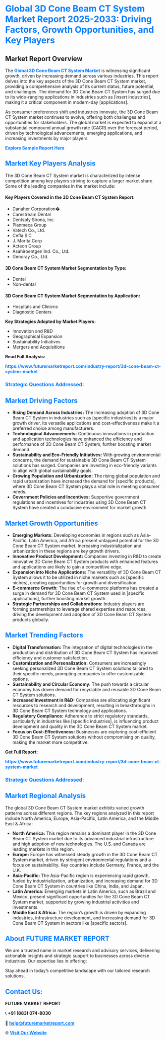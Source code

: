 <h1 style="color: #007BFF;">Global 3D Cone Beam CT System Market Report 2025-2033: Driving Factors, Growth Opportunities, and Key Players</h1>

<section id="overview">
<h2>Market Report Overview</h2>
<p>The <a href="https://www.futuremarketreport.com/industry-report/3d-cone-beam-ct-system-market" style="color: #007BFF; text-decoration: none;"><strong>Global 3D Cone Beam CT System Market</strong></a> is witnessing significant growth, driven by increasing demand across various industries. This report delves into the key aspects of the 3D Cone Beam CT System market, providing a comprehensive analysis of its current status, future potential, and challenges. The demand for 3D Cone Beam CT System has surged due to its wide-ranging applications in industries such as [insert industries], making it a critical component in modern-day [applications].</p>
<p>As consumer preferences shift and industries innovate, the 3D Cone Beam CT System market continues to evolve, offering both challenges and opportunities for stakeholders. The global market is expected to expand at a substantial compound annual growth rate (CAGR) over the forecast period, driven by technological advancements, emerging applications, and increasing investments by major players.</p>
</section>

<section id="overview">
<p><a href="https://www.futuremarketreport.com/request-sample/reportId=87884" style="color: #007BFF; text-decoration: none;"><strong>Explore Sample Report Here</strong></a></p>
</section>

<section id="key-players">
<h2 style="color: #007BFF;">Market Key Players Analysis</h2>
<p>The 3D Cone Beam CT System market is characterized by intense competition among key players striving to capture a larger market share. Some of the leading companies in the market include:</p>
<h4>Key Players Covered in the 3D Cone Beam CT System Report:</h4>
<ul><li>Danaher Corporation�</li><li>Carestream Dental</li><li>Dentsply Sirona, Inc.</li><li>Planmeca Group</li><li>Vatech Co., Ltd.</li><li>Cefla S.C</li><li>J. Morita Corp</li><li>Acteon Group</li><li>Asahiroentgen Ind. Co., Ltd.</li><li>Genoray Co., Ltd.</li></ul>
<h4>3D Cone Beam CT System Market Segmentation by Type:</h4>
<ul><li>Dental</li><li>Non-dental</li></ul>

<h4>3D Cone Beam CT System Market Segmentation by Application:</h4>
<ul><li>Hospitals and Clinicns</li><li>Diagnostic Centers</li></ul>
<p><strong>Key Strategies Adopted by Market Players:</strong></p>
<ul>
<li>Innovation and R&D</li>
<li>Geographical Expansion</li>
<li>Sustainability Initiatives</li>
<li>Mergers and Acquisitions</li>
</ul>
</section>

<section>
<p><strong>Read Full Analysis: </strong></p><a href="https://www.futuremarketreport.com/industry-report/3d-cone-beam-ct-system-market" style="color: #007BFF; text-decoration: none;"><strong>https://www.futuremarketreport.com/industry-report/3d-cone-beam-ct-system-market</strong></a>
<h3 style="color: #007BFF;">Strategic Questions Addressed:</h3>
</section>

<section id="driving-factors">
<h2 style="color: #007BFF;">Market Driving Factors</h2>
<ul>
<li><strong>Rising Demand Across Industries:</strong> The increasing adoption of 3D Cone Beam CT System in industries such as [specific industries] is a major growth driver. Its versatile applications and cost-effectiveness make it a preferred choice among manufacturers.</li>
<li><strong>Technological Advancements:</strong> Continuous innovations in production and application technologies have enhanced the efficiency and performance of 3D Cone Beam CT System, further boosting market demand.</li>
<li><strong>Sustainability and Eco-Friendly Initiatives:</strong> With growing environmental concerns, the demand for sustainable 3D Cone Beam CT System solutions has surged. Companies are investing in eco-friendly variants to align with global sustainability goals.</li>
<li><strong>Growing Population and Urbanization:</strong> The rising global population and rapid urbanization have increased the demand for [specific products], where 3D Cone Beam CT System plays a vital role in meeting consumer needs.</li>
<li><strong>Government Policies and Incentives:</strong> Supportive government regulations and incentives for industries using 3D Cone Beam CT System have created a conducive environment for market growth.</li>
</ul>
</section>

<section id="growth-opportunities">
<h2 style="color: #007BFF;">Market Growth Opportunities</h2>
<ul>
<li><strong>Emerging Markets:</strong> Developing economies in regions such as Asia-Pacific, Latin America, and Africa present untapped potential for the 3D Cone Beam CT System market. Increasing industrialization and urbanization in these regions are key growth drivers.</li>
<li><strong>Innovative Product Development:</strong> Companies investing in R&D to create innovative 3D Cone Beam CT System products with enhanced features and applications are likely to gain a competitive edge.</li>
<li><strong>Expansion into Niche Applications:</strong> The versatility of 3D Cone Beam CT System allows it to be utilized in niche markets such as [specific niches], creating opportunities for growth and diversification.</li>
<li><strong>E-commerce Growth:</strong> The rise of e-commerce platforms has created a surge in demand for 3D Cone Beam CT System used in [specific applications], further boosting market growth.</li>
<li><strong>Strategic Partnerships and Collaborations:</strong> Industry players are forming partnerships to leverage shared expertise and resources, driving the development and adoption of 3D Cone Beam CT System products globally.</li>
</ul>
</section>

<section id="trending-factors">
<h2 style="color: #007BFF;">Market Trending Factors</h2>
<ul>
<li><strong>Digital Transformation:</strong> The integration of digital technologies in the production and distribution of 3D Cone Beam CT System has improved efficiency and customer satisfaction.</li>
<li><strong>Customization and Personalization:</strong> Consumers are increasingly seeking personalized 3D Cone Beam CT System solutions tailored to their specific needs, prompting companies to offer customizable options.</li>
<li><strong>Sustainability and Circular Economy:</strong> The push towards a circular economy has driven demand for recyclable and reusable 3D Cone Beam CT System solutions.</li>
<li><strong>Increased Investment in R&D:</strong> Companies are allocating significant resources to research and development, resulting in breakthroughs in 3D Cone Beam CT System technology and applications.</li>
<li><strong>Regulatory Compliance:</strong> Adherence to strict regulatory standards, particularly in industries like [specific industries], is influencing product development and quality in the 3D Cone Beam CT System market.</li>
<li><strong>Focus on Cost-Effectiveness:</strong> Businesses are exploring cost-efficient 3D Cone Beam CT System solutions without compromising on quality, making the market more competitive.</li>
</ul>
</section>

<section>
<p><strong>Get Full Report: </strong></p><a href="https://www.futuremarketreport.com/industry-report/3d-cone-beam-ct-system-market" style="color: #007BFF; text-decoration: none;"><strong>https://www.futuremarketreport.com/industry-report/3d-cone-beam-ct-system-market</strong></a>
<h3 style="color: #007BFF;">Strategic Questions Addressed:</h3>
</section>


<section id="regional-analysis">
<h2 style="color: #007BFF;">Market Regional Analysis</h2>
<p>The global 3D Cone Beam CT System market exhibits varied growth patterns across different regions. The key regions analyzed in this report include North America, Europe, Asia-Pacific, Latin America, and the Middle East & Africa:</p>
<ul>
<li><strong>North America:</strong> This region remains a dominant player in the 3D Cone Beam CT System market due to its advanced industrial infrastructure and high adoption of new technologies. The U.S. and Canada are leading markets in this region.</li>
<li><strong>Europe:</strong> Europe has witnessed steady growth in the 3D Cone Beam CT System market, driven by stringent environmental regulations and a focus on sustainability. Key countries include Germany, France, and the U.K.</li>
<li><strong>Asia-Pacific:</strong> The Asia-Pacific region is experiencing rapid growth, fueled by industrialization, urbanization, and increasing demand for 3D Cone Beam CT System in countries like China, India, and Japan.</li>
<li><strong>Latin America:</strong> Emerging markets in Latin America, such as Brazil and Mexico, present significant opportunities for the 3D Cone Beam CT System market, supported by growing industrial activities and investments.</li>
<li><strong>Middle East & Africa:</strong> The region’s growth is driven by expanding industries, infrastructure development, and increasing demand for 3D Cone Beam CT System in sectors like [specific sectors].</li>
</ul>
</section>

<footer>
<h2 style="color: #007BFF;">About FUTURE MARKET REPORT</h2>
<p>We are a trusted name in market research and advisory services, delivering actionable insights and strategic support to businesses across diverse industries. Our expertise lies in offering:</p>

<p>Stay ahead in today’s competitive landscape with our tailored research solutions.</p>

<h2 style="color: #007BFF;">Contact Us:</h2>
<p><strong>FUTURE MARKET REPORT</strong></p>
<p>📞 <strong>+91 (883) 074-8030</strong></p>
<p>📧 <strong><a href="mailto:help@futuremarketreport.com" style="color: #007BFF;">help@futuremarketreport.com</a></strong></p>
<p>🌐 <strong><a href="https://www.futuremarketreport.com/" style="color: #007BFF;">Visit Our Website</a></strong></p>
</footer>